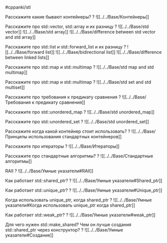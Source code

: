 #cppanki/stl

Расскажите какие бывают контейнеры?
?
![[../../Base/Контейнеры]]

Расскажите про std::vector, std::array и их разницу
?
![[../../Base/std vector]]
![[../../Base/std array]]
![[../../Base/difference between std vector and std array]]

Расскажите про std::list и std::forward_list и их разницу
?
![[../../Base/forward list]]
![[../../Base/bidirectional list]]
![[../../Base/difference between linked lists]]

Расскажите про std::map и std::multimap
?
![[../../Base/std map and std multimap]]


Расскажите про std::map и std::multimap
?
![[../../Base/std set and std multiset]]

Расскажите про требования к предикату сравнения
?
![[../../Base/Требования к предикату сравнения]]

Расскажите про std::unordered_map
?
![[../../Base/std unordered_map]]

Расскажите про std::unordered_set
?
![[../../Base/std unordered_set]]

Расскажите когда какой контейнер стоит использовать?
?
![[../../Base/Принципы использования стандартных контейнеров]]

Расскажите про итераторы
?
![[../../Base/Итераторы]]

Расскажите про стандартные алгоритмы?
?
![[../../Base/Стандартные алгоритмы]]

RAII
?
![[../../Base/Умные указатели#RAII]]

Как работает std::shared_ptr?
?
![[../../Base/Умные указатели#Shared_ptr]]

Как работает std::unique_ptr?
?
![[../../Base/Умные указатели#Unique_ptr]]

Когда использовать unique_ptr, когда shared_ptr
?
![[../../Base/Умные указатели#Когда использовать unique_ptr когда shared_ptr]]

Как работает std::weak_ptr?
?
![[../../Base/Умные указатели#weak_ptr]]

Для чего нужен std::make_shared? Чем он лучше создания std::shared_ptr через конструктор?
?
![[../../Base/Умные указатели#Создание]]